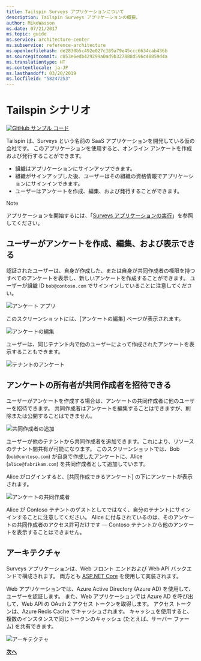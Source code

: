 ```yaml
---
title: Tailspin Surveys アプリケーションについて
description: Tailspin Surveys アプリケーションの概要。
author: MikeWasson
ms.date: 07/21/2017
ms.topic: guide
ms.service: architecture-center
ms.subservice: reference-architecture
ms.openlocfilehash: de2830b5c492e027c189a79e45ccc6634cab436b
ms.sourcegitcommit: c053e6edb429299a0ad9b327888d596c48859d4a
ms.translationtype: HT
ms.contentlocale: ja-JP
ms.lasthandoff: 03/20/2019
ms.locfileid: "58247253"
---
```

# <a name="the-tailspin-scenario"></a>Tailspin シナリオ

[![GitHub](../_images/github.png) サンプル コード][sample application]

Tailspin は、Surveys という名前の SaaS アプリケーションを開発している仮の会社です。 このアプリケーションを使用すると、オンライン アンケートを作成および発行することができます。

* 組織はアプリケーションにサインアップできます。
* 組織がサインアップした後、ユーザーはその組織の資格情報でアプリケーションにサインインできます。
* ユーザーはアンケートを作成、編集、および発行することができます。

> [!NOTE]
> アプリケーションを開始するには、「[Surveys アプリケーションの実行]」を参照してください。

## <a name="users-can-create-edit-and-view-surveys"></a>ユーザーがアンケートを作成、編集、および表示できる

認証されたユーザーは、自身が作成した、または自身が共同作成者の権限を持つすべてのアンケートを表示し、新しいアンケートを作成することができます。 ユーザーが組織 ID `bob@contoso.com` でサインインしていることに注意してください。

![アンケート アプリ](./images/surveys-screenshot.png)

このスクリーンショットには、[アンケートの編集] ページが表示されます。

![アンケートの編集](./images/edit-survey.png)

ユーザーは、同じテナント内で他のユーザーによって作成されたアンケートを表示することもできます。

![テナントのアンケート](./images/tenant-surveys.png)

## <a name="survey-owners-can-invite-contributors"></a>アンケートの所有者が共同作成者を招待できる

ユーザーがアンケートを作成する場合は、アンケートの共同作成者に他のユーザーを招待できます。 共同作成者はアンケートを編集することはできますが、削除または公開することはできません。

![共同作成者の追加](./images/add-contributor.png)

ユーザーが他のテナントから共同作成者を追加できます。これにより、リソースのテナント間共有が可能になります。 このスクリーンショットでは、Bob (`bob@contoso.com`) が自身で作成したアンケートに、Alice (`alice@fabrikam.com`) を共同作成者として追加しています。

Alice がログインすると、[共同作成できるアンケート] の下にアンケートが表示されます。

![アンケートの共同作成者](./images/contributor.png)

Alice が Contoso テナントのゲストとしてではなく、自分のテナントにサインインすることに注意してください。 Alice に付与されているのは、そのアンケートの共同作成者のアクセス許可だけです &mdash; Contoso テナントから他のアンケートを表示することはできません。

## <a name="architecture"></a>アーキテクチャ

Surveys アプリケーションは、Web フロント エンドおよび Web API バックエンドで構成されます。 両方とも [ASP.NET Core] を使用して実装されます。

Web アプリケーションでは、Azure Active Directory (Azure AD) を使用して、ユーザーを認証します。 また、Web アプリケーションでは Azure AD を呼び出して、Web API の OAuth 2 アクセス トークンを取得します。 アクセス トークンは、Azure Redis Cache でキャッシュされます。 キャッシュを使用すると、複数のインスタンスで同じトークンのキャッシュ (たとえば、サーバー ファーム) を共有できます。

![アーキテクチャ](./images/architecture.png)

[**次へ**][authentication]

<!-- links -->

[authentication]: authenticate.md

[Surveys アプリケーションの実行]: ./run-the-app.md
[ASP.NET Core]: /aspnet/core
[sample application]: https://github.com/mspnp/multitenant-saas-guidance

